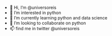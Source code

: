 - 👋 Hi, I’m @universoreis
- 👀 I’m interested in python 
- 🌱 I’m currently learning python and data science
- 💞️ I’m looking to collaborate on python
- 📫 find me in twitter @universoreis

